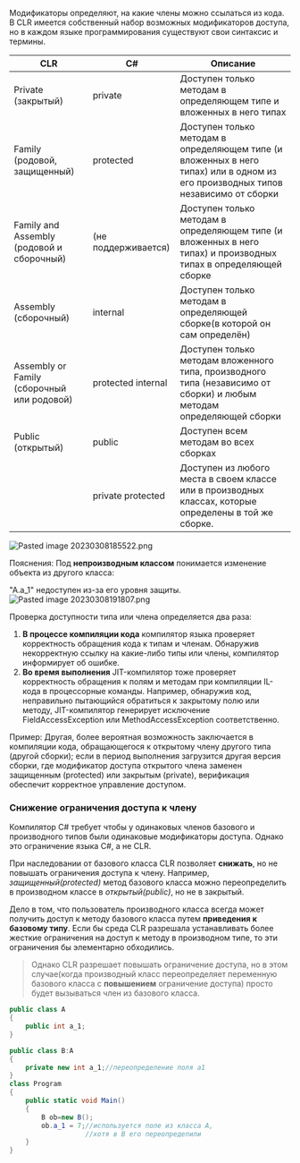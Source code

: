 Модификаторы определяют, на какие члены можно ссылаться из кода. 
В CLR имеется собственный набор возможных модификаторов доступа, но в каждом языке программирования существуют свои синтаксис и термины.


| CLR                                        | C#                  | Описание                                                                                                                         |
| ------------------------------------------ | ------------------- | -------------------------------------------------------------------------------------------------------------------------------- |
| Private (закрытый)                         | private             | Доступен только методам в определяющем типе и вложенных в него типах                                                             |
| Family (родовой, защищенный)               | protected           | Доступен только методам в определяющем типе (и вложенных в него типах) или в одном из его производных типов независимо от сборки |
| Family and Assembly (родовой и сборочный)  | (не поддерживается) | Доступен только методам в определяющем типе (и вложенных в него типах) и производных типах в определяющей сборке                 |
| Assembly (сборочный)                       | internal            | Доступен только методам в определяющей сборке(в которой он сам определён)                                                                                    |
| Assembly or Family (сборочный или родовой) | protected internal  | Доступен только методам вложенного типа, производного типа (независимо от сборки) и любым методам определяющей сборки            |
| Public (открытый)                          | public              | Доступен всем методам во всех сборках                                                                                            |
|                                            | private protected   | Доступен из любого места в своем классе или в производных классах, которые определены в той же сборке.                           |

![Pasted image 20230308185522.png](/img/user/Files/Image/Pasted%20image%2020230308185522.png)

Пояснения:
Под **непроизводным классом** понимается изменение объекта из другого класса:

"A.a_1" недоступен из-за его уровня защиты.
![Pasted image 20230308191807.png](/img/user/Files/Image/Pasted%20image%2020230308191807.png)


Проверка доступности типа или члена определяется два раза:
1.  **В процессе компиляции кода** компилятор языка проверяет корректность обращения кода к типам и членам. Обнаружив некорректную ссылку на какие-либо типы или члены, компилятор информирует об ошибке. 
2. **Во время выполнения** JIT-компилятор тоже проверяет корректность обращения к полям и методам при компиляции IL-кода в процессорные команды. Например, обнаружив код, неправильно пытающийся обратиться к закрытому полю или методу, JIT-компилятор генерирует исключение FieldAccessException или MethodAccessException соответственно.

Пример:
Другая, более вероятная возможность заключается в компиляции кода, обращающегося к открытому члену другого типа (другой сборки); если в период выполнения загрузится другая версия сборки, где модификатор доступа открытого члена заменен защищенным (protected) или закрытым (private), верификация обеспечит корректное управление доступом.

### Снижение ограничения доступа к члену

Компилятор C# требует чтобы у одинаковых членов базового и производного типов были одинаковые модификаторы доступа. Однако это ограничение языка C#, а не CLR.

При наследовании от базового класса CLR позволяет **снижать**, но не повышать ограничения доступа к члену.
Например, *защищенный(protected)* метод базового класса можно переопределить в производном классе в *открытый(public)*, но не в закрытый. 

Дело в том, что пользователь производного класса всегда может получить доступ к методу базового класса путем **приведения к базовому типу**. Если бы среда CLR разрешала устанавливать более жесткие ограничения на доступ к методу в производном типе, то эти ограничения бы элементарно обходились.

>Однако CLR разрешает повышать ограничение доступа, но в этом случае(когда производный класс переопределяет переменную базового класса с **повышением** ограничение доступа) просто будет вызываться член из базового класса.

```csharp
public class A
{
	public int a_1;
}

public class B:A
{
	private new int a_1;//переопределение поля a1
}
class Program
{  
	public static void Main() 
	{
		B ob=new B();
		ob.a_1 = 7;//используется поле из класса A,
				   //хотя в B его переопределили
	} 
}
```



